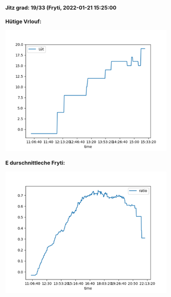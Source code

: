 ### Jitz grad: 19/33 (Fryti, 2022-01-21 15:25:00

### Hütige Vrlouf:
![Graph](Today.png)

### E durschnittleche Fryti:
![Graph](Fryti.png)